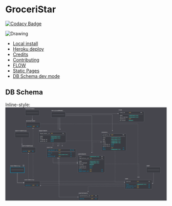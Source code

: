 # GroceriStar

[![Codacy Badge](https://api.codacy.com/project/badge/Grade/76fe5b42fcc04691a06381ed1d26171b)](https://www.codacy.com/app/atherdon/loopback-fb-login?utm_source=github.com&amp;utm_medium=referral&amp;utm_content=atherdon/loopback-fb-login&amp;utm_campaign=Badge_Grade)

<img src="https://sentry-brand.storage.googleapis.com/sentry-logo-black.png" alt="Drawing" width="150" height="40"/>


- [Local install](/install.md#local)
- [Heroku deploy](/install.md#heroku)
- [Credits](/credits.md)
- [Contributing](/CONTRIBUTING.md)
- [FLOW](/FLOW.md)
- [Static Pages](/PAGES.md)
- [DB Schema dev mode](https://sqldbm.com/Project/MySQL/Share/v1Tcp4mXo3Gy1tmiICeBJg)


## DB Schema

Inline-style: 
![alt text](https://github.com/GroceriStar/groceristar/blob/master/Groceristar%20%20%20SqlDBM.png "Build with SqlDBM help")
